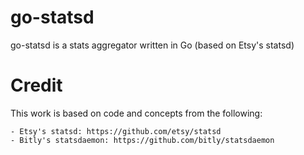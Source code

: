 go-statsd
=========

go-statsd is a stats aggregator written in Go (based on Etsy's statsd)

Credit
======

This work is based on code and concepts from the following:

    - Etsy's statsd: https://github.com/etsy/statsd
    - Bitly's statsdaemon: https://github.com/bitly/statsdaemon
